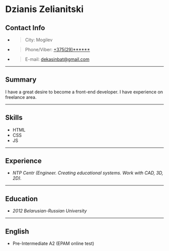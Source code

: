 # Dzianis Zelianitski

## Contact Info

* > City: Mogilev
* > Phone/Viber: [+375(29)******](tel:+37529******)
* > E-mail: [dekasinbat@gmail.com](dekasinbat@gmail.com)

---

## Summary

I have a great desire to become a front-end developer. I have experience on freelance area.

---

## Skills

* HTML
* CSS
* JS

---

## Experience
* *NTP Centr (Engineer. Creating educational systems. Work with CAD, 3D, 2D).*

---

## Education

* *2012 Belarusian-Russian University* 

----

## English
* Pre-Intermediate A2 (EPAM online test)
